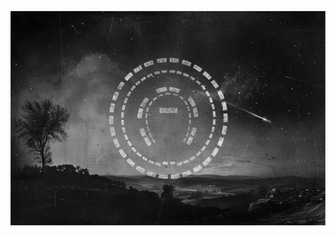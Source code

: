[![Watch the video](https://raw.githubusercontent.com/dheerej-whiterabbit/videoscroll/main/thumbnail.jpg)](https://raw.githubusercontent.com/dheerej-whiterabbit/videoscroll/main/51-Eggs-Video-Optimized.mp4)
